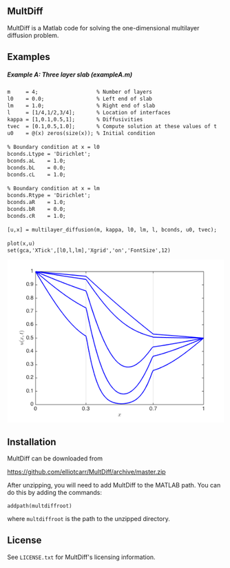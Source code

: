 ## MultDiff

MultDiff is a Matlab code for solving the one-dimensional multilayer diffusion problem.

## Examples

##### Example A: Three layer slab (exampleA.m)

```
m     = 4;                   % Number of layers
l0    = 0.0;                 % Left end of slab
lm    = 1.0;                 % Right end of slab
l     = [1/4,1/2,3/4];       % Location of interfaces
kappa = [1,0.1,0.5,1];       % Diffusivities 
tvec  = [0.1,0.5,1.0];       % Compute solution at these values of t
u0    = @(x) zeros(size(x)); % Initial condition

% Boundary condition at x = l0
bconds.Ltype = 'Dirichlet'; 
bconds.aL    = 1.0; 
bconds.bL    = 0.0; 
bconds.cL    = 1.0;

% Boundary condition at x = lm
bconds.Rtype = 'Dirichlet'; 
bconds.aR    = 1.0; 
bconds.bR    = 0.0; 
bconds.cR    = 1.0;

[u,x] = multilayer_diffusion(m, kappa, l0, lm, l, bconds, u0, tvec);

plot(x,u)
set(gca,'XTick',[l0,l,lm],'Xgrid','on','FontSize',12)
```

![Example A](https://github.com/elliotcarr/MultDiff/raw/master/figures/exampleA.png)

## Installation

MultDiff can be downloaded from

https://github.com/elliotcarr/MultDiff/archive/master.zip

After unzipping, you will need to add MultDiff to the MATLAB path. You can do
this by adding the commands:
```
addpath(multdiffroot)
```
where `multdiffroot` is the path to the unzipped directory.

## License

See `LICENSE.txt` for MultDiff's licensing information.
